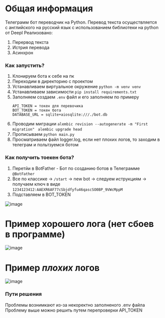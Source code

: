 # Общая информация
Телеграмм бот переводчик на Python. Перевод текста осуществляется с английского на русский язык с использованием библиотеки на python от Deepl
Реализовано:
1) Перервод текста
2) Истрия перевода
3) Асинхрон


### Как запустить?
1) Клонируем бота к себе на пк
2) Переходим в директорию с проектом
3) Устанавливаем виртуальное окружение `python -m venv venv`
4) Устанавливаем зависимости `pip install requirements.txt`
5) Заполняем создаем `.env` файл и его заполняем по примеру
     ```
     API_TOKEN = токен для перевочика
     BOT_TOKEN = токен бота
     DATABASE_URL = sqlite+aiosqlite:///./bot.db
     ```
6) Проводим миграции `alembic revision --autogenerate -m "First migration" ` `alembic upgrade head`
7) Прописываем `python main.py`
8) Просматриваем файл logger.log, если нет плохих логов, то заходим в телеграм и польтзуемся ботом

### Как получить тоекен бота?
1) Перетйи в BotFather - Бот по созданию ботов в Телеграмме `@BotFather`
2) Все по классике -> `/start` -> new bot -> следуем иструкциям -> получаем ключ в виде `1234123412:AAEXR6AF77cSbjdfyfu46qascSO0BP_9VWcMppM`
3) Подставляем в BOT_TOKEN

![image](https://github.com/iPROJEKT/translator/assets/108357574/83415e76-fe45-443c-8ff0-3a95e76a3e39)

# Пример хорошего лога (нет сбоев в программе)
![image](https://github.com/iPROJEKT/translator/assets/108357574/373a30d2-0da9-4940-a4bb-aa8ca4a96704)

# Пример *плохих* логов
![image](https://github.com/iPROJEKT/translator/assets/108357574/00db03f5-4393-4ba7-bc1d-36497d3e23c7)

### Пути решения
Проблемы вознимкают из-за некоректно заполненого .env файла
Проблему выше можно решить путем перепроверки API_TOKEN
